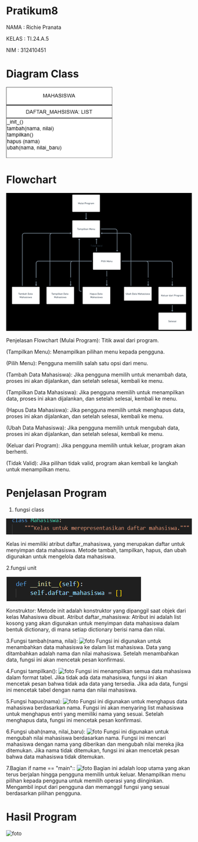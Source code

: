 # Pratikum8
NAMA : Richie Pranata

KELAS : TI.24.A.5 

NIM : 312410451
# Diagram Class
![foto](https://raw.githubusercontent.com/rich-pro12/foto1/7e4c46996be59e801118adadbe38e9ee45590fdd/Screenshot%202024-12-27%20163248.png)

# Flowchart 
![foto](https://raw.githubusercontent.com/rich-pro12/foto1/91154b47e11b9ab161dbe63a8a7aa93afb904900/Screenshot%202024-12-27%20165849%20.png)

Penjelasan Flowchart (Mulai Program): Titik awal dari program.

(Tampilkan Menu): Menampilkan pilihan menu kepada pengguna.

(Pilih Menu): Pengguna memilih salah satu opsi dari menu.

(Tambah Data Mahasiswa): Jika pengguna memilih untuk menambah data, proses ini akan dijalankan, dan setelah selesai, kembali ke menu.

(Tampilkan Data Mahasiswa): Jika pengguna memilih untuk menampilkan data, proses ini akan dijalankan, dan setelah selesai, kembali ke menu.

(Hapus Data Mahasiswa): Jika pengguna memilih untuk menghapus data, proses ini akan dijalankan, dan setelah selesai, kembali ke menu.

(Ubah Data Mahasiswa): Jika pengguna memilih untuk mengubah data, proses ini akan dijalankan, dan setelah selesai, kembali ke menu.

(Keluar dari Program): Jika pengguna memilih untuk keluar, program akan berhenti.

(Tidak Valid): Jika pilihan tidak valid, program akan kembali ke langkah untuk menampilkan menu.

# Penjelasan Program
1. fungsi class
   
![foto](https://raw.githubusercontent.com/rich-pro12/foto1/9fc05550f83dc6bf197489f639655d8e8d0f2a01/Screenshot%202024-12-27%20170256.png)

Kelas ini memiliki atribut daftar_mahasiswa, yang merupakan daftar untuk menyimpan data mahasiswa. Metode tambah, tampilkan, hapus, dan ubah digunakan untuk mengelola data mahasiswa.

2.fungsi unit

![foto](https://raw.githubusercontent.com/rich-pro12/foto1/1213603d7675dec44852d9e222d4349b8872f35b/2.%20Fungsi%20Unit%20.png)

Konstruktor: Metode init adalah konstruktor yang dipanggil saat objek dari kelas Mahasiswa dibuat. Atribut daftar_mahasiswa: Atribut ini adalah list kosong yang akan digunakan untuk menyimpan data mahasiswa dalam bentuk dictionary, di mana setiap dictionary berisi nama dan nilai.

3.Fungsi tambah(nama, nilai):
![foto]()
Fungsi ini digunakan untuk menambahkan data mahasiswa ke dalam list mahasiswa. Data yang ditambahkan adalah nama dan nilai mahasiswa. Setelah menambahkan data, fungsi ini akan mencetak pesan konfirmasi.

4.Fungsi tampilkan():
![foto]()
Fungsi ini menampilkan semua data mahasiswa dalam format tabel. Jika tidak ada data mahasiswa, fungsi ini akan mencetak pesan bahwa tidak ada data yang tersedia. Jika ada data, fungsi ini mencetak tabel dengan nama dan nilai mahasiswa.

5.Fungsi hapus(nama):
![foto]()
Fungsi ini digunakan untuk menghapus data mahasiswa berdasarkan nama. Fungsi ini akan menyaring list mahasiswa untuk menghapus entri yang memiliki nama yang sesuai. Setelah menghapus data, fungsi ini mencetak pesan konfirmasi.

6.Fungsi ubah(nama, nilai_baru):
![foto]()
Fungsi ini digunakan untuk mengubah nilai mahasiswa berdasarkan nama. Fungsi ini mencari mahasiswa dengan nama yang diberikan dan mengubah nilai mereka jika ditemukan. Jika nama tidak ditemukan, fungsi ini akan mencetak pesan bahwa data mahasiswa tidak ditemukan.

7.Bagian if name == "main"::
![foto]()
Bagian ini adalah loop utama yang akan terus berjalan hingga pengguna memilih untuk keluar. Menampilkan menu pilihan kepada pengguna untuk memilih operasi yang diinginkan. Mengambil input dari pengguna dan memanggil fungsi yang sesuai berdasarkan pilihan pengguna.

# Hasil Program 
![foto]()

